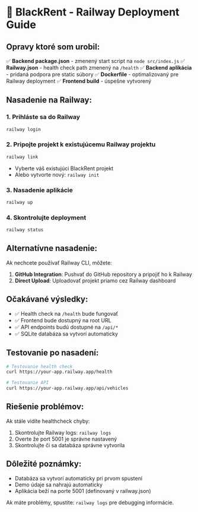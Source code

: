 # 🚀 BlackRent - Railway Deployment Guide

## Opravy ktoré som urobil:

✅ **Backend package.json** - zmenený start script na `node src/index.js`
✅ **Railway.json** - health check path zmenený na `/health`
✅ **Backend aplikácia** - pridaná podpora pre static súbory
✅ **Dockerfile** - optimalizovaný pre Railway deployment
✅ **Frontend build** - úspešne vytvorený

## Nasadenie na Railway:

### 1. Prihláste sa do Railway
```bash
railway login
```

### 2. Pripojte projekt k existujúcemu Railway projektu
```bash
railway link
```
- Vyberte váš existujúci BlackRent projekt
- Alebo vytvorte nový: `railway init`

### 3. Nasadenie aplikácie
```bash
railway up
```

### 4. Skontrolujte deployment
```bash
railway status
```

## Alternatívne nasadenie:

Ak nechcete používať Railway CLI, môžete:

1. **GitHub Integration**: Pushvať do GitHub repository a pripojiť ho k Railway
2. **Direct Upload**: Uploadovať projekt priamo cez Railway dashboard

## Očakávané výsledky:

- ✅ Health check na `/health` bude fungovať
- ✅ Frontend bude dostupný na root URL
- ✅ API endpoints budú dostupné na `/api/*`
- ✅ SQLite databáza sa vytvorí automaticky

## Testovanie po nasadení:

```bash
# Testovanie health check
curl https://your-app.railway.app/health

# Testovanie API
curl https://your-app.railway.app/api/vehicles
```

## Riešenie problémov:

Ak stále vidíte healthcheck chyby:
1. Skontrolujte Railway logs: `railway logs`
2. Overte že port 5001 je správne nastavený
3. Skontrolujte či sa databáza správne vytvorila

## Dôležité poznámky:

- Databáza sa vytvorí automaticky pri prvom spustení
- Demo údaje sa nahrajú automaticky
- Aplikácia beží na porte 5001 (definovaný v railway.json)

Ak máte problémy, spustite: `railway logs` pre debugging informácie. 